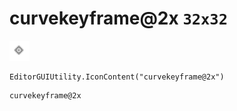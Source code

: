 # curvekeyframe@2x `32x32`
<img src="/img/curvekeyframe.png" width=32 height=32>

``` CSharp
EditorGUIUtility.IconContent("curvekeyframe@2x")
```
```
curvekeyframe@2x
```
